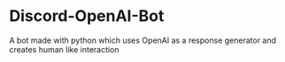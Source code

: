 # Discord-OpenAI-Bot
A bot made with python which uses OpenAI as a response generator and creates human like interaction
